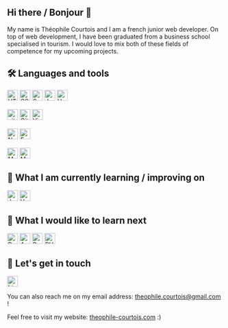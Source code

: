 ## Hi there / Bonjour 👋

My name is Théophile Courtois and I am a french junior web developer. 
On top of web development, I have been graduated from a business school specialised in tourism. 
I would love to mix both of these fields of competence for my upcoming projects.

## 🛠  Languages and tools
<div>
<img src="https://img.shields.io/badge/HTML5-282C34?logo=html5&logoColor=E34F26" alt="HTML5 logo" title="HTML5" height="25" />
<img src="https://img.shields.io/badge/CSS3-282C34?logo=css3&logoColor=1572B6" alt="CSS3 logo" title="CSS3" height="25" />
<img src="https://img.shields.io/badge/Sass-282C34?logo=sass&logoColor=CC6699" alt="Sass logo" title="Sass" height="25" />
<img src="https://img.shields.io/badge/JavaScript-282C34?logo=javascript&logoColor=F7DF1E" alt="JavaScript logo" title="JavaScript" height="25" />
<img src="https://img.shields.io/badge/Vue.js-282C34?logo=vue.js&logoColor=4FC08D" alt="Vue logo" title="VueJs" height="25" />
</div>
<br/>
<div>
<img src="https://img.shields.io/badge/Git-282C34?logo=git&logoColor=F05032" alt="git logo" title="git" height="25" />
<img src="https://img.shields.io/badge/GitHub-282C34?logo=github&logoColor=FFFFFF" alt="GitHub logo" title="GitHub" height="25" />
<img src="https://img.shields.io/badge/VS%20Code-282C34?logo=visual-studio-code&logoColor=007ACC" alt="Visual Studio Code logo" title="Visual Studio Code" height="25" />
</div>
<br/>
<div>
<img src="https://img.shields.io/badge/Node.js-282C34?logo=node.js&logoColor=339933" alt="Node.js logo" title="Node.js" height="25" />
<img src="https://img.shields.io/badge/Express-282C34?logo=express&logoColor=FFFFFF" alt="Express.js logo" title="Express.js" height="25" />
</div>
<br/>
<div>
<img src="https://img.shields.io/badge/MongoDB-282C34?logo=mongodb&logoColor=47A248" alt="MongoDB logo" title="MongoDB" height="25" />
<img src="https://img.shields.io/badge/MySQL-282C34?logo=mysql&logoColor=4479A1" alt="MySQL logo" title="MySQL" height="25" />
</div>



## 📖  What I am currently learning / improving on
<img src="https://img.shields.io/badge/JavaScript-282C34?logo=javascript&logoColor=F7DF1E" alt="JavaScript logo" title="JavaScript" height="25" />
<img src="https://img.shields.io/badge/Vue.js-282C34?logo=vue.js&logoColor=4FC08D" alt="Vue logo" title="VueJs" height="25" />


## :dart: What I would like to learn next
<img src="https://img.shields.io/badge/React-282C34?logo=react&logoColor=61DAFB" alt="React logo" title="React" height="25" />
<img src="https://img.shields.io/badge/AngularJS-282C34?logo=angularjs&logoColor=E23237" alt="AngularJS logo" title="AngularJS" height="25" />
<img src="https://img.shields.io/badge/Python-282C34?logo=python&logoColor=3776AB" alt="Python logo" title="Python" height="25" />
<img src="https://img.shields.io/badge/PHP-282C34?logo=php&logoColor=3776AB" alt="PHP logo" title="PHP" height="25" />




## :speech_balloon:  Let's get in touch

[<img src="https://img.shields.io/badge/LinkedIn-282C34?logo=linkedin&logoColor=0077B5" alt="LinkedIn logo" title="LinkedIn" height="25" />](https://www.linkedin.com/in/th%C3%A9ophile-courtois-595a9b136)

You can also reach me on my email address: theophile.courtois@gmail.com !

Feel free to visit my website: [theophile-courtois.com](https://theophile-courtois.com/) :)



